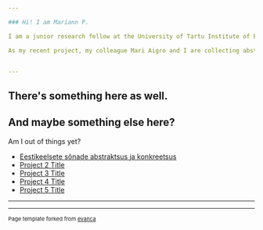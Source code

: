 ```yaml
---

### Hi! I am Mariann P.

I am a junior research fellow at the University of Tartu Institute of Estonian and General Linguistics. I do such and such things.

As my recent project, my colleague Mari Aigro and I are collecting abstractness-concreteness ratings for 40 000 Estonian words.


---
```

There's something here as well.
---
And maybe something else here?
---

Am I out of things yet?

- [Eestikeelsete sõnade abstraktsus ja konkreetsus](http://eestiabstraktsus.ee/)
- [Project 2 Title](http://example.com/)
- [Project 3 Title](http://example.com/)
- [Project 4 Title](http://example.com/)
- [Project 5 Title](http://example.com/)

---




---
<p style="font-size:11px">Page template forked from <a href="https://github.com/evanca/quick-portfolio">evanca</a></p>
<!-- Remove above link if you don't want to attibute -->
